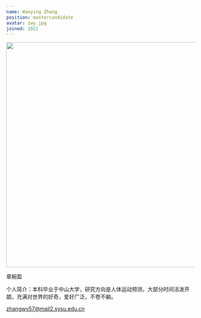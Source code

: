 ```yaml
---
name: Wanying Zhang
position: mastercandidate
avatar: zwy.jpg
joined: 2021
---
```


<img width="600" src="{{site.baseurl}}/images/people/{{page.avatar}}" data-action="zoom">

章婉盈

个人简介：本科毕业于中山大学，研究方向是人体运动预测，大部分时间活泼开朗，充满对世界的好奇，爱好广泛，不卷不躺。

zhangwy57@mail2.sysu.edu.cn
